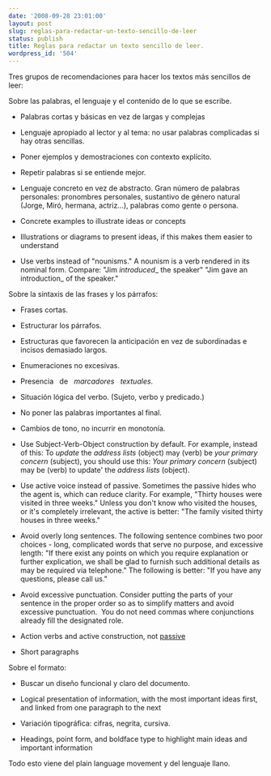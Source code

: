 ```yaml
---
date: '2008-09-28 23:01:00'
layout: post
slug: reglas-para-redactar-un-texto-sencillo-de-leer
status: publish
title: Reglas para redactar un texto sencillo de leer.
wordpress_id: '504'
---
```


Tres grupos de recomendaciones para hacer los textos más sencillos de leer:




Sobre las palabras, el lenguaje y el contenido de lo que se escribe.




  * Palabras cortas y básicas en vez de largas y complejas


  * Lenguaje apropiado al lector y al tema: no usar palabras complicadas si hay otras sencillas.


  * Poner ejemplos y demostraciones con contexto explícito. 


  * Repetir palabras si se entiende mejor.


  * Lenguaje concreto en vez de abstracto. Gran número de palabras personales: pronombres personales, sustantivo de género natural (Jorge, Miró, hermana, actriz…), palabras como gente o persona.


  * Concrete examples to illustrate ideas or concepts


  * Illustrations or diagrams to present ideas, if this makes them easier to understand


  * Use verbs instead of "nounisms." A nounism is a verb rendered in its nominal form. Compare: "Jim _introduced__ the speaker" "Jim gave an introduction_ of the speaker."



Sobre la sintaxis de las frases y los párrafos:




  * Frases cortas.


  * Estructurar los párrafos. 


  * Estructuras que favorecen la anticipación en vez de subordinadas e incisos demasiado largos. 


  * Enumeraciones no excesivas.


  * Presencia   de   _marcadores   textuales_.


  * Situación lógica del verbo. (Sujeto, verbo y predicado.)


  * No poner las palabras importantes al final. 


  * Cambios de tono, no incurrir en monotonía.


  * Use Subject-Verb-Object construction by default. For example, instead of this: To _update_ the _address lists_ (object) may (verb) be _your primary concern_ (subject), you should use this: _Your primary concern_ (subject) may be (verb) to update' the _address lists_ (object).


  * Use active voice instead of passive. Sometimes the passive hides who the agent is, which can reduce clarity. For example, "Thirty houses were visited in three weeks." Unless you don't know who visited the houses, or it's completely irrelevant, the active is better: "The family visited thirty houses in three weeks."


  * Avoid overly long sentences. The following sentence combines two poor choices - long, complicated words that serve no purpose, and excessive length: "If there exist any points on which you require explanation or further explication, we shall be glad to furnish such additional details as may be required via telephone." The following is better: "If you have any questions, please call us."


  * Avoid excessive punctuation. Consider putting the parts of your sentence in the proper order so as to simplify matters and avoid excessive punctuation.  You do not need commas where conjunctions already fill the designated role. 


  * Action verbs and active construction, not [passive](http://en.wikipedia.org/wiki/Passive)


  * Short paragraphs



Sobre el formato:




  * Buscar un diseño funcional y claro del documento. 


  * Logical presentation of information, with the most important ideas first, and linked from one paragraph to the next


  * Variación tipográfica: cifras, negrita, cursiva. 


  * Headings, point form, and boldface type to highlight main ideas and important information



Todo esto viene del plain language movement y del lenguaje llano.
